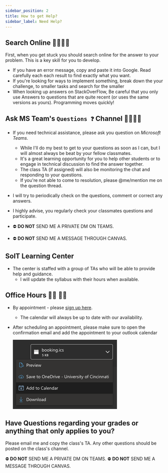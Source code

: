 ```yaml
---
sidebar_position: 2
title: How to get Help?
sidebar_label: Need Help?
---
```


## Search Online 🕵️‍♂️🕵️‍♀️

First, when you get stuck you should search online for the answer to your problem. This is a key skill for you to develop.

- If you have an error message, copy and paste it into Google. Read carefully each each result to find exactly what you want.
- If you're looking for ways to implement something, break down the your challenge, to smaller tasks and search for the smaller
- When looking up answers on StackOverFlow, Be careful that you only use Answers to questions that are quite recent (or uses the same versions as yours). Programming moves quickly!

## Ask MS Team's `Questions ❓` Channel 🙋‍♀️🙋‍♂️

- If you need technical assistance, please ask you question on *Microsoft Teams*.
  - While I'll do my best to get to your questions as soon as I can, but I will almost always be beat by your fellow classmates.
  - It's a great learning opportunity for you to help other students or to engage in technical discussion to find the answer together.
  - The class TA (if assigned) will also be monitoring the chat and responding to your questions.
  - If you're not able to come to resolution, please @me/mention me on the question thread.

- I will try to periodically check on the questions, comment or correct any answers.
- I highly advise, you regularly check your classmates questions and participate.
- ⛔️ **DO NOT** SEND ME A PRIVATE DM ON TEAMS.
- ⛔️ **DO NOT** SEND ME A MESSAGE THROUGH CANVAS.

## SoIT Learning Center

- The center is staffed with a group of TAs who will be able to provide help and guidance.
  - I will update the syllabus with their hours when available.

## Office Hours 👨‍🏫 👨‍💻

- By appointment - please [sign up here](https://outlook.office365.com/owa/calendar/OfficeHours6@mailuc.onmicrosoft.com/bookings/).
  - The calendar will always be up to date with our availability.
- After scheduling an appointment, please make sure to open the confirmation email and add the appointment to your outlook calendar

    ![Screenshot showing the calendar event and the add to calendar button](/img/booking-appt.png)

## Have Questions regarding your grades or anything that only applies to you?

Please email me and copy the class's TA. Any other questions should be posted on the class's channel.

⛔️ **DO NOT** SEND ME A PRIVATE DM ON TEAMS.
⛔️ **DO NOT** SEND ME A MESSAGE THROUGH CANVAS.
